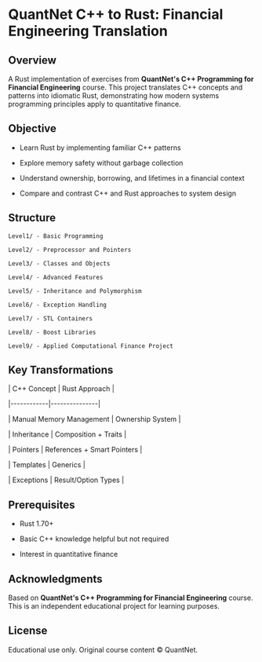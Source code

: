 # QuantNet C++ to Rust: Financial Engineering Translation

## Overview
A Rust implementation of exercises from **QuantNet's C++ Programming for Financial Engineering** course. This project translates C++ concepts and patterns into idiomatic Rust, demonstrating how modern systems programming principles apply to quantitative finance.

## Objective

- Learn Rust by implementing familiar C++ patterns

- Explore memory safety without garbage collection

- Understand ownership, borrowing, and lifetimes in a financial context

- Compare and contrast C++ and Rust approaches to system design

## Structure
```
Level1/ - Basic Programming

Level2/ - Preprocessor and Pointers  

Level3/ - Classes and Objects

Level4/ - Advanced Features

Level5/ - Inheritance and Polymorphism

Level6/ - Exception Handling

Level7/ - STL Containers

Level8/ - Boost Libraries

Level9/ - Applied Computational Finance Project

```

## Key Transformations
| C++ Concept | Rust Approach |

|------------|---------------|

| Manual Memory Management | Ownership System |

| Inheritance | Composition + Traits |

| Pointers | References + Smart Pointers |

| Templates | Generics |

| Exceptions | Result/Option Types |

## Prerequisites

- Rust 1.70+ 

- Basic C++ knowledge helpful but not required

- Interest in quantitative finance

## Acknowledgments
Based on **QuantNet's C++ Programming for Financial Engineering** course. This is an independent educational project for learning purposes.

## License
Educational use only. Original course content © QuantNet.
